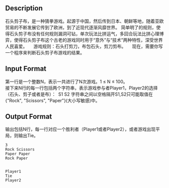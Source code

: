 ## Description

 石头剪子布，是一种猜拳游戏。起源于中国，然后传到日本、朝鲜等地，随着亚欧贸易的不断发展它传到了欧洲，到了近现代逐渐风靡世界。
简单明了的规则，使得石头剪子布没有任何规则漏洞可钻，单次玩法比拼运气，多回合玩法比拼心理博弈，使得石头剪子布这个古老的游戏同时用于“意外”与“技术”两种特性，深受世界人民喜爱。     
游戏规则：石头打剪刀，布包石头，剪刀剪布。     
现在，需要你写一个程序来判断石头剪子布游戏的结果。 

## Input Format

 第一行是一个整数N，表示一共进行了N次游戏。1 ≤ N ≤ 100。  
接下来N行的每一行包括两个字符串，表示游戏参与者Player1，Player2的选择（石头、剪子或者是布）：   S1 S2  字符串之间以空格隔开S1,S2只可能取值在{"Rock", "Scissors", "Paper"}(大小写敏感)中。 

## Output Format

 输出包括N行，每一行对应一个胜利者（Player1或者Player2），或者游戏出现平局，则输出Tie。 

```input1
3
Rock Scissors
Paper Paper
Rock Paper


```
```output1
Player1
Tie
Player2


```